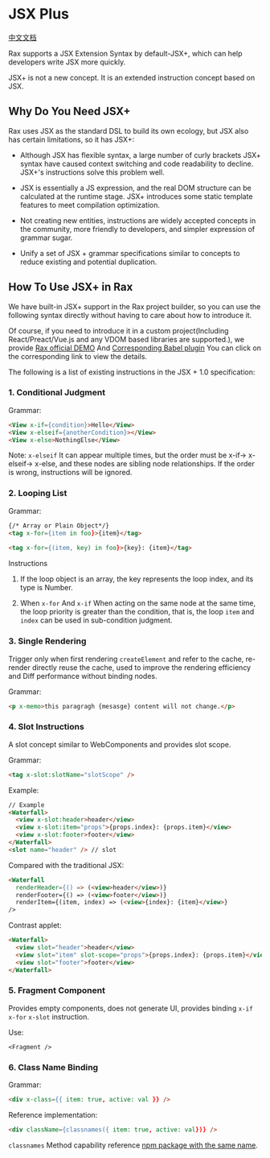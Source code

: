 # JSX Plus

[中文文档](./README.zh_CN.md)

Rax supports a JSX Extension Syntax by default-JSX+, which can help developers write JSX more quickly.

JSX+ is not a new concept. It is an extended instruction concept based on JSX.

## Why Do You Need JSX+

Rax uses JSX as the standard DSL to build its own ecology, but JSX also has certain limitations, so it has JSX+:

- Although JSX has flexible syntax, a large number of curly brackets JSX+ syntax have caused context switching and code readability to decline. JSX+'s instructions solve this problem well.

- JSX is essentially a JS expression, and the real DOM structure can be calculated at the runtime stage. JSX+ introduces some static template features to meet compilation optimization.

- Not creating new entities, instructions are widely accepted concepts in the community, more friendly to developers, and simpler expression of grammar sugar.

- Unify a set of JSX + grammar specifications similar to concepts to reduce existing and potential duplication.

## How To Use JSX+ in Rax

We have built-in JSX+ support in the Rax project builder, so you can use the following syntax directly without having to care about how to introduce it.

Of course, if you need to introduce it in a custom project(Including React/Preact/Vue.js and any VDOM based libraries are supported.), we provide [Rax official DEMO](https://github.com/jsx-plus/jsxplus-example-rax) And [Corresponding Babel plugin](https://github.com/jsx-plus) You can click on the corresponding link to view the details.

The following is a list of existing instructions in the JSX + 1.0 specification:



### 1. Conditional Judgment

Grammar:

```html
<View x-if={condition}>Hello</View>
<View x-elseif={anotherCondition}></View>
<View x-else>NothingElse</View>
```

Note: `x-elseif` It can appear multiple times, but the order must be x-if-> x-elseif-> x-else, and these nodes are sibling node relationships. If the order is wrong, instructions will be ignored.



### 2. Looping List

Grammar:

```html
{/* Array or Plain Object*/}
<tag x-for={item in foo}>{item}</tag>
  
<tag x-for={(item, key) in foo}>{key}: {item}</tag>
```

Instructions

1. If the loop object is an array, the key represents the loop index, and its type is Number.

1. When `x-for` And `x-if` When acting on the same node at the same time, the loop priority is greater than the condition, that is, the loop `item` and `index` can be used in sub-condition judgment.



### 3. Single Rendering

Trigger only when first rendering `createElement` and refer to the cache, re-render directly reuse the cache, used to improve the rendering efficiency and Diff performance without binding nodes.

Grammar:

```html
<p x-memo>this paragragh {mesasge} content will not change.</p>
```



### 4. Slot Instructions

A slot concept similar to WebComponents and provides slot scope.

Grammar:

```html
<tag x-slot:slotName="slotScope" />
```

Example:

```html
// Example
<Waterfall>
  <view x-slot:header>header</view>
  <view x-slot:item="props">{props.index}: {props.item}</view>
  <view x-slot:footer>footer</view>
</Waterfall>
<slot name="header" /> // slot
```

Compared with the traditional JSX:

```html
<Waterfall
  renderHeader={() => (<view>header</view>)}
  renderFooter={() => (<view>footer</view>)}
  renderItem={(item, index) => (<view>{index}: {item}</view>}
/>
```

Contrast applet:

```html
<Waterfall>
  <view slot="header">header</view>
  <view slot="item" slot-scope="props">{props.index}: {props.item}</view>
  <view slot="footer">footer</view>
</Waterfall>
```



### 5. Fragment Component

Provides empty components, does not generate UI, provides binding `x-if` `x-for` `x-slot` instruction.

Use:

```
<Fragment />
```



### 6. Class Name Binding

Grammar:

```html
<div x-class={{ item: true, active: val }} />
```

Reference implementation:

```html
<div className={classnames({ item: true, active: val})} />
```

`classnames` Method capability reference [npm package with the same name](https://npmjs.com/classnames).